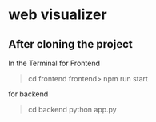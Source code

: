 # web visualizer

## After cloning the project 
In the Terminal 
for Frontend
> cd frontend
frontend> npm run start

for backend 
> cd backend
> python app.py
